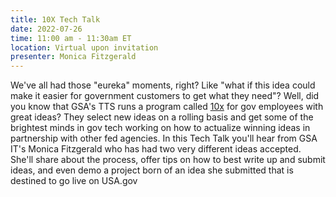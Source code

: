 ```yaml
---
title: 10X Tech Talk
date: 2022-07-26
time: 11:00 am - 11:30am ET
location: Virtual upon invitation
presenter: Monica Fitzgerald
---
```

<!--StartFragment-->

We've all had those "eureka" moments, right? Like "what if this idea could make it easier for government customers to get what they need"? Well, did you know that GSA's TTS runs a program called [10x](https://10x.gsa.gov/) for gov employees with great ideas? They select new ideas on a rolling basis and get some of the brightest minds in gov tech working on how to actualize winning ideas in partnership with other fed agencies. In this Tech Talk you'll hear from GSA IT's Monica Fitzgerald who has had two very different ideas accepted. She'll share about the process, offer tips on how to best write up and submit ideas, and even demo a project born of an idea she submitted that is destined to go live on USA.gov



<!--EndFragment-->